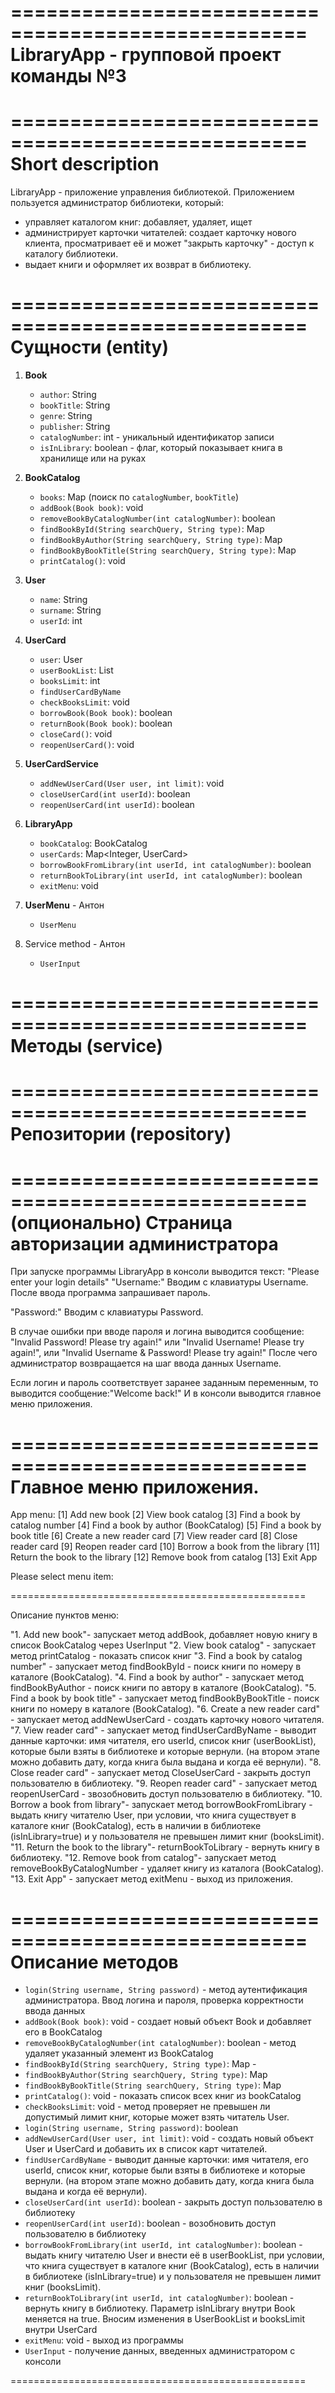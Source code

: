===================================================
LibraryApp - групповой проект команды №3
===================================================

===================================================
Short description
===================================================

LibraryApp - приложение управления библиотекой. Приложением пользуется администратор библиотеки, который:
- управляет каталогом книг: добавляет, удаляет, ищет
- администрирует карточки читателей: создает карточку нового клиента, просматривает её и может "закрыть карточку" - доступ к каталогу библиотеки. 
- выдает книги и оформляет их возврат в библиотеку. 


===================================================
Сущности (entity)
===================================================

1. **Book**
   - `author`: String
   - `bookTitle`: String
   - `genre`: String
   - `publisher`: String
   - `catalogNumber`: int - уникальный идентификатор записи
   - `isInLibrary`: boolean - флаг, который показывает книга в хранилище или на руках


2. **BookCatalog**
   - `books`: Map<Book> (поиск по `catalogNumber`, `bookTitle`)
   - `addBook(Book book)`: void
   - `removeBookByCatalogNumber(int catalogNumber)`: boolean
   - `findBookById(String searchQuery, String type)`: Map<Book>
   - `findBookByAuthor(String searchQuery, String type)`: Map<Book>
   - `findBookByBookTitle(String searchQuery, String type)`: Map<Book>
   - `printCatalog()`: void

3. **User**
   - `name`: String
   - `surname`: String
   - `userId`: int

4. **UserCard**
   - `user`: User
   - `userBookList`: List<Book>
   - `booksLimit`: int
   - `findUserCardByName`
   - `checkBooksLimit`: void 
   - `borrowBook(Book book)`: boolean
   - `returnBook(Book book)`: boolean
   - `closeCard()`: void
   - `reopenUserCard()`: void

5. **UserCardService**
   - `addNewUserCard(User user, int limit)`: void
   - `closeUserCard(int userId)`: boolean
   - `reopenUserCard(int userId)`: boolean

6. **LibraryApp**
   - `bookCatalog`: BookCatalog
   - `userCards`: Map<Integer, UserCard>
   - `borrowBookFromLibrary(int userId, int catalogNumber)`: boolean
   - `returnBookToLibrary(int userId, int catalogNumber)`: boolean
   - `exitMenu`: void

7. **UserMenu** - Антон
   - `UserMenu`
   
8. Service method - Антон
   - `UserInput`

===================================================
Методы (service)
===================================================


===================================================
Репозитории (repository)
===================================================


===================================================
(опционально) Страница авторизации администратора
===================================================

При запуске программы LibraryApp в консоли выводится текст:
"Please enter your login details"
"Username:"
Вводим с клавиатуры Username. После ввода программа запрашивает пароль.

"Password:"
Вводим с клавиатуры Password.

В случае ошибки при вводе пароля и логина выводится сообщение: "Invalid Password! Please try again!" или "Invalid Username! Please try again!", или "Invalid Username & Password! Please try again!"
После чего администратор возвращается на шаг ввода данных Username.

Если логин и пароль соответствует заранее заданным переменным, то выводится сообщение:"Welcome back!"
И в консоли выводится главное меню приложения.
  
  
===================================================
Главное меню приложения.
===================================================

App menu:
[1] Add new book
[2] View book catalog
[3] Find a book by catalog number
[4] Find a book by author (BookCatalog)
[5] Find a book by book title
[6] Create a new reader card
[7] View reader card
[8] Close reader card
[9] Reopen reader card
[10] Borrow a book from the library
[11] Return the book to the library
[12] Remove book from catalog
[13] Exit App

Please select menu item:

===================================================

Описание пунктов меню:

"1. Add new book"- запускает метод addBook, добавляет новую книгу в список BookCatalog через UserInput
"2. View book catalog" - запускает метод printCatalog - показать список книг
"3. Find a book by catalog number" - запускает метод findBookById - поиск книги по номеру в каталоге (BookCatalog).
"4. Find a book by author" - запускает метод findBookByAuthor - поиск книги по автору в каталоге (BookCatalog).
"5. Find a book by book title" - запускает метод findBookByBookTitle - поиск книги по номеру в каталоге (BookCatalog).
"6. Create a new reader card" - запускает метод addNewUserCard - создать карточку нового читателя.
"7. View reader card" - запускает метод findUserCardByName - выводит данные карточки: имя читателя, его userId, список книг (userBookList), которые были взяты в библиотеке и которые вернули. (на втором этапе можно добавить дату, когда книга была выдана и когда её вернули).
"8. Close reader card" - запускает метод CloseUserCard - закрыть доступ пользователю в библиотеку.
"9. Reopen reader card" - запускает метод reopenUserCard - звозобновить доступ пользователю в библиотеку.
"10. Borrow a book from library"- запускает метод borrowBookFromLibrary - выдать книгу читателю User, при условии, что книга существует в каталоге книг (BookCatalog), есть в наличии в библиотеке (isInLibrary=true) и у пользователя не превышен лимит книг (booksLimit).
"11. Return the book to the library"- returnBookToLibrary - вернуть книгу в библиотеку.
"12. Remove book from catalog"- запускает метод removeBookByCatalogNumber - удаляет книгу из каталога (BookCatalog).
"13. Exit App" - запускает метод exitMenu - выход из приложения.


===================================================
Описание методов
===================================================  

   - `login(String username, String password)` - метод аутентификация администратора. Ввод логина и пароля, проверка корректности ввода данных
   - `addBook(Book book)`: void - создает новый объект Book и добавляет его в BookCatalog  
   - `removeBookByCatalogNumber(int catalogNumber)`: boolean - метод удаляет указанный элемент из BookCatalog  
   - `findBookById(String searchQuery, String type)`: Map<Book> -  
   - `findBookByAuthor(String searchQuery, String type)`: Map<Book>
   - `findBookByBookTitle(String searchQuery, String type)`: Map<Book>
   - `printCatalog()`: void - показать список всех книг из bookCatalog   
   - `checkBooksLimit`: void - метод проверяет не превышен ли допустимый лимит книг, которые может взять читатель User.
   - `login(String username, String password)`: boolean
   - `addNewUserCard(User user, int limit)`: void - создать новый объект User и UserCard и добавить их в список карт читателей. 
   - `findUserCardByName` - выводит данные карточки: имя читателя, его userId, список книг, которые были взяты в библиотеке и которые вернули. (на втором этапе можно добавить дату, когда книга была выдана и когда её вернули).
   - `closeUserCard(int userId)`: boolean - закрыть доступ пользователю в библиотеку
   - `reopenUserCard(int userId)`: boolean - возобновить доступ пользователю в библиотеку
   - `borrowBookFromLibrary(int userId, int catalogNumber)`: boolean - выдать книгу читателю User и внести её в userBookList, при условии, что книга существует в каталоге книг (BookCatalog), есть в наличии в библиотеке (isInLibrary=true) и у пользователя не превышен лимит книг (booksLimit).
   - `returnBookToLibrary(int userId, int catalogNumber)`: boolean - вернуть книгу в библиотеку. Параметр isInLibrary внутри Book меняется на true. Вносим изменения в UserBookList и booksLimit внутри UserCard
   - `exitMenu`: void - выход из программы
   - `UserInput` - получение данных, введенных администратором с консоли


===================================================
